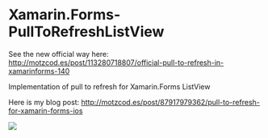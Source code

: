 Xamarin.Forms-PullToRefreshListView
===================================

See the new official way here: http://motzcod.es/post/113280718807/official-pull-to-refresh-in-xamarinforms-140

Implementation of pull to refresh for Xamarin.Forms ListView

Here is my blog post: http://motzcod.es/post/87917979362/pull-to-refresh-for-xamarin-forms-ios

![](http://media.tumblr.com/17eab5ba12a6f1a4118cb4dc7c69eaea/tumblr_inline_n6pnwfAhsD1qzumo9.png)
